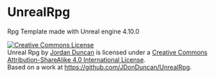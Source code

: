 # UnrealRpg
Rpg Template made with Unreal engine 4.10.0



<a rel="license" href="http://creativecommons.org/licenses/by-sa/4.0/"><img alt="Creative Commons License" style="border-width:0" src="https://i.creativecommons.org/l/by-sa/4.0/88x31.png" /></a><br /><span xmlns:dct="http://purl.org/dc/terms/" property="dct:title">Unreal Rpg</span> by <a xmlns:cc="http://creativecommons.org/ns#" href="www.JordanDuncan.net" property="cc:attributionName" rel="cc:attributionURL">Jordan Duncan</a> is licensed under a <a rel="license" href="http://creativecommons.org/licenses/by-sa/4.0/">Creative Commons Attribution-ShareAlike 4.0 International License</a>.<br />Based on a work at <a xmlns:dct="http://purl.org/dc/terms/" href="https://github.com/JDonDuncan/UnrealRpg" rel="dct:source">https://github.com/JDonDuncan/UnrealRpg</a>.
